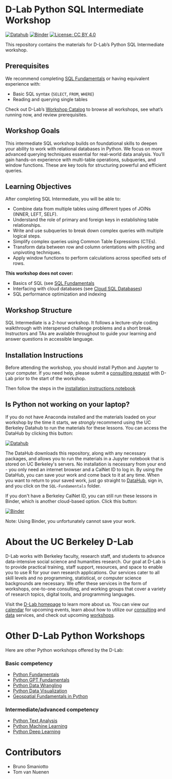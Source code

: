 # D-Lab Python SQL Intermediate Workshop

[![Datahub](https://img.shields.io/badge/launch-datahub-blue)](http://dlab.datahub.berkeley.edu/hub/user-redirect/git-pull?repo=https%3A%2F%2Fgithub.com%2Fdlab-berkeley%2FSQL-Intermediate&urlpath=lab%2Ftree%2FSQL-Intermediate%2F) [![Binder](https://mybinder.org/badge_logo.svg)](https://mybinder.org/v2/gh/dlab-berkeley/SQL-Intermediate/HEAD) [![License: CC BY 4.0](https://img.shields.io/badge/License-CC_BY_4.0-lightgrey.svg)](https://creativecommons.org/licenses/by/4.0/)

This repository contains the materials for D-Lab’s Python SQL Intermediate workshop. 

## Prerequisites

We recommend completing [SQL Fundamentals](https://github.com/dlab-berkeley/Python-SQL-Fundamentals) or having equivalent experience with:
- Basic SQL syntax (`SELECT`, `FROM`, `WHERE`)
- Reading and querying single tables

Check out D-Lab’s [Workshop Catalog](https://dlab-berkeley.github.io/dlab-workshops/) to browse all workshops, see what’s running now, and review prerequisites.

## Workshop Goals

This intermediate SQL workshop builds on foundational skills to deepen your ability to work with relational databases in Python. We focus on more advanced querying techniques essential for real-world data analysis. You’ll gain hands-on experience with multi-table operations, subqueries, and window functions. These are key tools for structuring powerful and efficient queries.

## Learning Objectives

After completing SQL Intermediate, you will be able to:
- Combine data from multiple tables using different types of JOINs (INNER, LEFT, SELF).
- Understand the role of primary and foreign keys in establishing table relationships.
- Write and use subqueries to break down complex queries with multiple logical steps.
- Simplify complex queries using Common Table Expressions (CTEs).
- Transform data between row and column orientations with pivoting and unpivoting techniques.
- Apply window functions to perform calculations across specified sets of rows.

**This workshop does not cover:**
- Basics of SQL (see [SQL Fundamentals](https://github.com/dlab-berkeley/Python-SQL-Fundamentals)
- Interfacing with cloud databases (see [Cloud SQL Databases](https://github.com/dlab-berkeley/Cloud-SQL-Databases))
- SQL performance optimization and indexing

## Workshop Structure

SQL Intermediate is a 2-hour workshop. It follows a lecture-style coding walkthrough with interspersed challenge problems and a short break. Instructors and TAs are available throughout to guide your learning and answer questions in accessible language.

## Installation Instructions

Before attending the workshop, you should install Python and Jupyter to your computer. If you need help, please submit a [consulting request](https://dlab.berkeley.edu/consulting/submit-consulting-request) with D-Lab prior to the start of the workshop.

Then follow the steps in the [installation instructions notebook](SQLite-Setup.ipynb)

## Is Python not working on your laptop?

If you do not have Anaconda installed and the materials loaded on your workshop by the time it starts, we *strongly* recommend using the UC Berkeley Datahub to run the materials for these lessons. You can access the DataHub by clicking this button:

[![Datahub](https://img.shields.io/badge/launch-datahub-blue)](http://dlab.datahub.berkeley.edu/hub/user-redirect/git-pull?repo=https%3A%2F%2Fgithub.com%2Fdlab-berkeley%2FSQL-Intermediate&urlpath=lab%2Ftree%2FSQL-Intermediate%2F)

The DataHub downloads this repository, along with any necessary packages, and allows you to run the materials in a Jupyter notebook that is stored on UC Berkeley's servers. No installation is necessary from your end - you only need an internet browser and a CalNet ID to log in. By using the DataHub, you can save your work and come back to it at any time. When you want to return to your saved work, just go straight to [DataHub](https://datahub.berkeley.edu), sign in, and you click on the `SQL-Fundamentals` folder.

If you don't have a Berkeley CalNet ID, you can still run these lessons in Binder, which is another cloud-based option. Click this button:

[![Binder](https://mybinder.org/badge_logo.svg)](https://mybinder.org/v2/gh/dlab-berkeley/SQL-Intermediate/HEAD)

Note: Using Binder, you unfortunately cannot save your work.

# About the UC Berkeley D-Lab

D-Lab works with Berkeley faculty, research staff, and students to advance data-intensive social science and humanities research. Our goal at D-Lab is to provide practical training, staff support, resources, and space to enable you to use R for your own research applications. Our services cater to all skill levels and no programming, statistical, or computer science backgrounds are necessary. We offer these services in the form of workshops, one-to-one consulting, and working groups that cover a variety of research topics, digital tools, and programming languages.  

Visit the [D-Lab homepage](https://dlab.berkeley.edu/) to learn more about us. You can view our [calendar](https://dlab.berkeley.edu/events/calendar) for upcoming events, learn about how to utilize our [consulting](https://dlab.berkeley.edu/consulting) and [data](https://dlab.berkeley.edu/data) services, and check out upcoming [workshops](https://dlab.berkeley.edu/events/workshops).

# Other D-Lab Python Workshops

Here are other Python workshops offered by the D-Lab:

### Basic competency

* [Python Fundamentals](https://github.com/dlab-berkeley/Python-Fundamentals)
* [Python GPT Fundamentals](https://github.com/dlab-berkeley/python-gpt-fundamentals)
* [Python Data Wrangling](https://github.com/dlab-berkeley/Python-Data-Wrangling)
* [Python Data Visualization](https://github.com/dlab-berkeley/Python-Data-Visualization)
* [Geospatial Fundamentals in Python](https://github.com/dlab-berkeley/Geospatial-Fundamentals-in-Python)

### Intermediate/advanced competency

* [Python Text Analysis](https://github.com/dlab-berkeley/python-text-analysis)
* [Python Machine Learning](https://github.com/dlab-berkeley/python-machine-learning)
* [Python Deep Learning](https://github.com/dlab-berkeley/python-deep-learning)

# Contributors
* Bruno Smaniotto
* Tom van Nuenen
